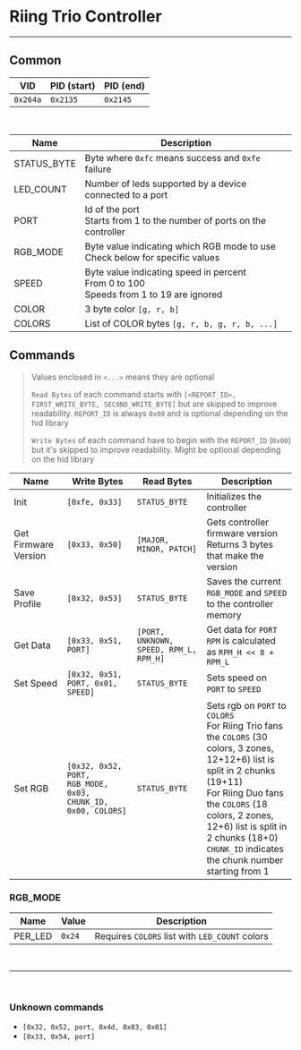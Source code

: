 # Riing Trio Controller
---

## Common

| VID      | PID (start)   | PID (end)   |
|----------|---------------|-------------|
| `0x264a` | `0x2135`      | `0x2145`    |

<br>

|  Name       | Description                                                                                |
|-------------|--------------------------------------------------------------------------------------------|
| STATUS_BYTE | Byte where `0xfc` means success and `0xfe` failure                                         |
| LED_COUNT   | Number of leds supported by a device connected to a port                                   |
| PORT        | Id of the port<br>Starts from 1 to the number of ports on the controller                   |
| RGB_MODE    | Byte value indicating which RGB mode to use<br>Check below for specific values             |
| SPEED       | Byte value indicating speed in percent<br>From 0 to 100<br>Speeds from 1 to 19 are ignored |
| COLOR       | 3 byte color `[g, r, b]`                                                                   |
| COLORS      | List of COLOR bytes `[g, r, b, g, r, b, ...]`                                              |

## Commands

> Values enclosed in `<...>` means they are optional
>
> `Read Bytes` of each command starts with `[<REPORT_ID>, FIRST_WRITE_BYTE, SECOND_WRITE_BYTE]` 
> but are skipped to improve readability. `REPORT_ID` is always `0x00` and is optional depending on the hid library
> 
> `Write Bytes` of each command have to begin with the `REPORT_ID` (`0x00`) but it's skipped to improve readability. Might be optional depending on the hid library

| Name                 | Write Bytes                              | Read Bytes                             | Description                                                               |
|----------------------|------------------------------------------|----------------------------------------|---------------------------------------------------------------------------|
| Init                 | `[0xfe, 0x33]`                           | `STATUS_BYTE`                          | Initializes the controller                                                |
| Get Firmware Version | `[0x33, 0x50]`                           | `[MAJOR, MINOR, PATCH]`                | Gets controller firmware version<br>Returns 3 bytes that make the version |
| Save Profile         | `[0x32, 0x53]`                           | `STATUS_BYTE`                          | Saves the current `RGB_MODE` and `SPEED` to the controller memory         |
| Get Data             | `[0x33, 0x51, PORT]`                     | `[PORT, UNKNOWN, SPEED, RPM_L, RPM_H]` | Get data for `PORT`<br>`RPM` is calculated as `RPM_H << 8 + RPM_L`        |
| Set Speed            | `[0x32, 0x51, PORT, 0x01, SPEED]`        | `STATUS_BYTE`                          | Sets speed on `PORT` to `SPEED`                                           |
| Set RGB              | `[0x32, 0x52, PORT, RGB_MODE, 0x03, CHUNK_ID, 0x00, COLORS]` | `STATUS_BYTE` | Sets rgb on `PORT` to `COLORS`<br>For Riing Trio fans the `COLORS` (30 colors, 3 zones, 12+12+6) list is split in 2 chunks (19+11)<br>For Riing Duo fans the `COLORS` (18 colors, 2 zones, 12+6) list is split in 2 chunks (18+0)<br>`CHUNK_ID` indicates the chunk number starting from 1 |

### RGB_MODE

| Name    | Value   | Description                                    |
|---------|---------|------------------------------------------------|
| PER_LED | `0x24`  | Requires `COLORS` list with `LED_COUNT` colors |

<br>

---

<br>

### Unknown commands
* `[0x32, 0x52, port, 0x4d, 0x03, 0x01]`
* `[0x33, 0x54, port]`
